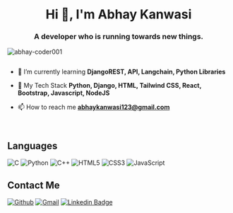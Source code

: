 <h1 align="center">Hi 👋, I'm Abhay Kanwasi</h1>
<h3 align="center">A developer who is running towards new things.</h3>

<p align="left"> <img src="https://komarev.com/ghpvc/?username=abhay-coder001&label=Profile%20views&color=0e75b6&style=flat" alt="abhay-coder001" /> </p>


<p align="left"> <a href="https://twitter.com/" target="blank"><img src="https://img.shields.io/twitter/follow/?logo=twitter&style=for-the-badge" alt="" /></a> </p>

- 🌱 I’m currently learning **DjangoREST, API, Langchain, Python Libraries**

- 💬 My Tech Stack **Python, Django, HTML, Tailwind CSS, React, Bootstrap, Javascript, NodeJS**

- 📫 How to reach me **abhaykanwasi123@gmail.com**



<br />

## Languages 

![C](https://img.shields.io/badge/c-%2300599C.svg?style=for-the-badge&logo=c&logoColor=white)
![Python](https://img.shields.io/badge/python-3670A0?style=for-the-badge&logo=python&logoColor=ffdd54)
![C++](https://img.shields.io/badge/c++-%2300599C.svg?style=for-the-badge&logo=c%2B%2B&logoColor=white)
![HTML5](https://img.shields.io/badge/html5-%23E34F26.svg?style=for-the-badge&logo=html5&logoColor=white)
![CSS3](https://img.shields.io/badge/css3-%231572B6.svg?style=for-the-badge&logo=css3&logoColor=white)
![JavaScript](https://img.shields.io/badge/javascript-%23323330.svg?style=for-the-badge&logo=javascript&logoColor=%23F7DF1E)


## Contact Me 
[<img alt="Github" src="https://img.shields.io/badge/GitHub-%2312100E.svg?&style=for-the-badge&logo=Github&logoColor=white" />](https://github.com/Abhay-Kanwasi)  [<img alt="Gmail" src="https://img.shields.io/badge/Gmail-D14836?style=for-the-badge&logo=gmail&logoColor=white" />](abhaykanwasi123@gmail.com)
[![Linkedin Badge](https://img.shields.io/badge/-abhaykanwasi-blue?style=for-the-badge&logo=Linkedin&logoColor=white&link=https://www.linkedin.com/in/abhay-kanwasi/)](https://www.linkedin.com/in/abhay-kanwasi-61848b201/)
